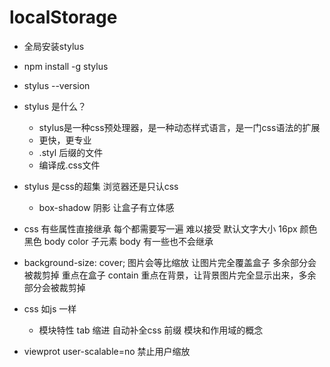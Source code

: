 # localStorage

- 全局安装stylus
 - npm install -g stylus
 - stylus --version
- stylus 是什么？
  - stylus是一种css预处理器，是一种动态样式语言，是一门css语法的扩展
  - 更快，更专业 
  - .styl 后缀的文件
  - 编译成.css文件

- stylus 是css的超集
  浏览器还是只认css 
  - box-shadow 阴影 让盒子有立体感
- css 有些属性直接继承
  每个都需要写一遍 难以接受
  默认文字大小 16px 颜色黑色
  body color 子元素 body
  有一些也不会继承

- background-size: cover;
  图片会等比缩放 让图片完全覆盖盒子 多余部分会被裁剪掉 重点在盒子
  contain 重点在背景，让背景图片完全显示出来，多余部分会被裁剪掉


- css 如js 一样
  - 模块特性
    tab 缩进 自动补全css 前缀 
    模块和作用域的概念 


    
- viewprot user-scalable=no 禁止用户缩放

